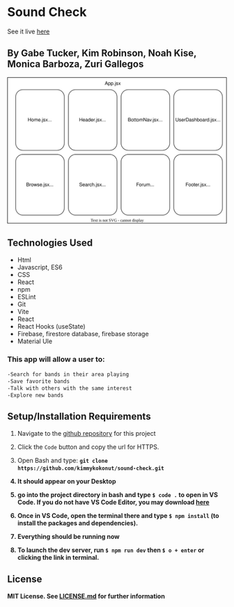 #  Sound Check

See it live [here](https://sound-check.netlify.app/)

## By Gabe Tucker, Kim Robinson, Noah Kise, Monica Barboza, Zuri Gallegos

![Component Diagram](/src/assets/component-diagram.drawio.svg)

## Technologies Used

* Html
* Javascript, ES6
* CSS
* React
* npm 
* ESLint
* Git
* Vite
* React
* React Hooks (useState)
* Firebase, firestore database, firebase storage
* Material UIe

###  This app will allow a user to:
    -Search for bands in their area playing
    -Save favorite bands 
    -Talk with others with the same interest 
    -Explore new bands

## Setup/Installation Requirements

1. Navigate to the [github repository](https://github.com/kimmykokonut/sound-check) for this project 

2. Click the `Code` button and copy the url for HTTPS.

3. Open Bash and type: <b>`git clone https://github.com/kimmykokonut/sound-check.git`<b>

4. It should appear on your Desktop 


5. go into the project directory in bash and type `$ code .` to open in VS Code.  If you do not have VS Code Editor, you may download [here](https://code.visualstudio.com/)

6. Once in VS Code, open the terminal there and type 
`$ npm install` (to install the packages and dependencies). 

7.  Everything should be running now 

8. To launch the dev server, run `$ npm run dev` then `$ o + enter` or clicking the link in terminal.

## License
MIT License. See [LICENSE.md](./LICENSE.md) for further information